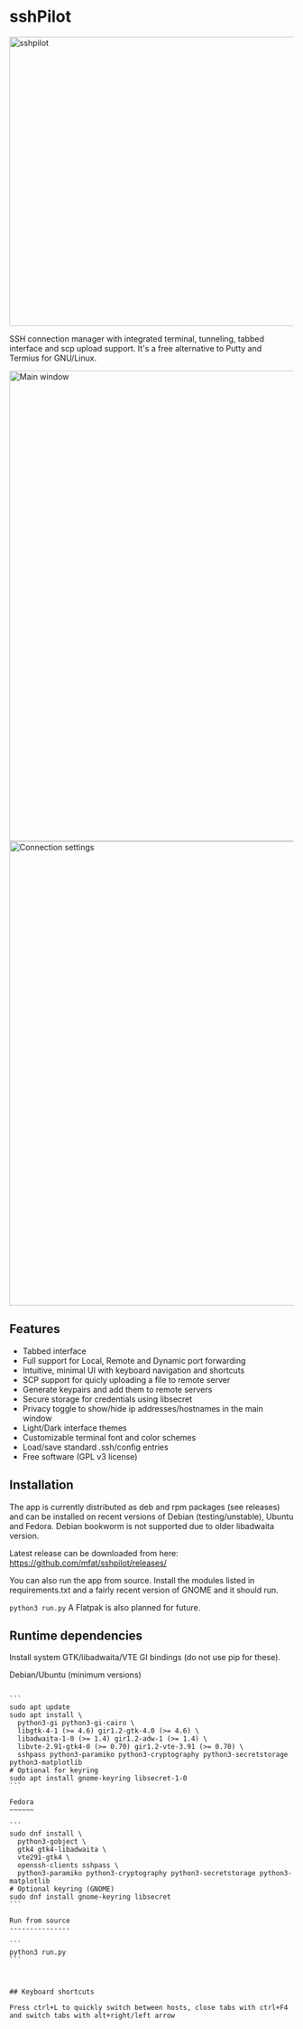 sshPilot
========

<img width="512" height="512" alt="sshpilot" src="https://github.com/user-attachments/assets/ec4654cd-4227-4cbd-8287-d68f0329248b" />


SSH connection manager with integrated terminal, tunneling, tabbed interface and scp upload support. It's a free alternative to Putty and Termius for GNU/Linux.

<img width="1260" height="833" alt="Main window" src="https://github.com/user-attachments/assets/743bb1fb-22de-4537-ba91-775cea48d57a" />

<img width="722" height="822" alt="Connection settings" src="https://github.com/user-attachments/assets/55fad9a6-9d4d-4c15-bfac-8c19c6df15c5" />



## Features

- Tabbed interface
- Full support for Local, Remote and Dynamic port forwarding 
- Intuitive, minimal UI with keyboard navigation and shortcuts
- SCP support for quicly uploading a file to remote server
- Generate keypairs and add them to remote servers
- Secure storage for credentials using libsecret
- Privacy toggle to show/hide ip addresses/hostnames in the main window
- Light/Dark interface themes
- Customizable terminal font and color schemes
- Load/save standard .ssh/config entries
- Free software (GPL v3 license)

## Installation 

The app is currently distributed as deb and rpm packages (see releases) and can be installed on recent versions of Debian (testing/unstable), Ubuntu and Fedora. Debian bookworm is not supported due to older libadwaita version.

Latest release can be downloaded from here: https://github.com/mfat/sshpilot/releases/

You can also run the app from source. Install the modules listed in requirements.txt and a fairly recent version of GNOME and it should run.

`
python3 run.py
`
A Flatpak is also planned for future.



Runtime dependencies
--------------------

Install system GTK/libadwaita/VTE GI bindings (do not use pip for these).

Debian/Ubuntu (minimum versions)
~~~~~~~~~~~~~

```
sudo apt update
sudo apt install \
  python3-gi python3-gi-cairo \
  libgtk-4-1 (>= 4.6) gir1.2-gtk-4.0 (>= 4.6) \
  libadwaita-1-0 (>= 1.4) gir1.2-adw-1 (>= 1.4) \
  libvte-2.91-gtk4-0 (>= 0.70) gir1.2-vte-3.91 (>= 0.70) \
  sshpass python3-paramiko python3-cryptography python3-secretstorage python3-matplotlib
# Optional for keyring
sudo apt install gnome-keyring libsecret-1-0
```

Fedora
~~~~~~

```
sudo dnf install \
  python3-gobject \
  gtk4 gtk4-libadwaita \
  vte291-gtk4 \
  openssh-clients sshpass \
  python3-paramiko python3-cryptography python3-secretstorage python3-matplotlib
# Optional keyring (GNOME)
sudo dnf install gnome-keyring libsecret
```

Run from source
---------------

```
python3 run.py
```



## Keyboard shortcuts

Press ctrl+L to quickly switch between hosts, close tabs with ctrl+F4 and switch tabs with alt+right/left arrow
